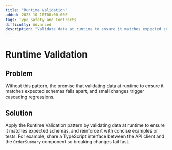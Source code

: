 ```yaml
---
title: "Runtime Validation"
added: 2025-10-10T00:00:00Z
tags: Type Safety and Contracts
difficulty: Advanced
description: "Validate data at runtime to ensure it matches expected schemas."
---
```

# Runtime Validation

## Problem

Without this pattern, the premise that validating data at runtime to ensure it matches expected schemas falls apart, and small changes trigger cascading regressions.

## Solution

Apply the Runtime Validation pattern by validating data at runtime to ensure it matches expected schemas, and reinforce it with concise examples or tests. For example, share a TypeScript interface between the API client and the `OrderSummary` component so breaking changes fail fast.

